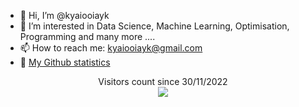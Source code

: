 - 👋 Hi, I’m @kyaiooiayk
- 👀 I’m interested in Data Science, Machine Learning, Optimisation, Programming and many more ....
- 📫 How to reach me: kyaiooiayk@gmail.com
- 👀 [My Github statistics](https://metrics.lecoq.io/about/kyaiooiayk)
<p align="center"> 
  Visitors count since 30/11/2022<br>
  <img src="https://profile-counter.glitch.me/kyaiooiayk/count.svg"/>
</p>

<!---
kyaiooiayk/kyaiooiayk is a ✨ special ✨ repository because its `README.md` (this file) appears on your GitHub profile.
You can click the Preview link to take a look at your changes.
--->

